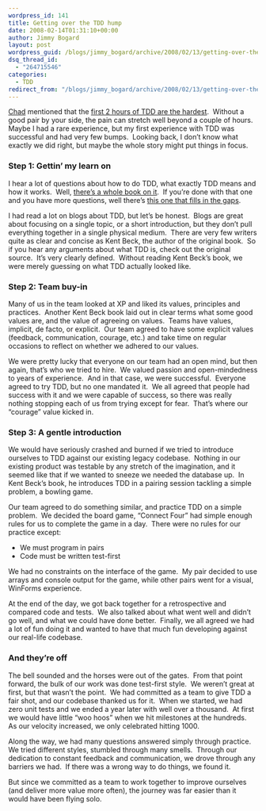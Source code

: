 ```yaml
---
wordpress_id: 141
title: Getting over the TDD hump
date: 2008-02-14T01:31:10+00:00
author: Jimmy Bogard
layout: post
wordpress_guid: /blogs/jimmy_bogard/archive/2008/02/13/getting-over-the-tdd-hump.aspx
dsq_thread_id:
  - "264715546"
categories:
  - TDD
redirect_from: "/blogs/jimmy_bogard/archive/2008/02/13/getting-over-the-tdd-hump.aspx/"
---
```

[Chad](https://lostechies.com/blogs/chad_myers/default.aspx) mentioned that the [first 2 hours of TDD are the hardest](https://lostechies.com/blogs/chad_myers/archive/2008/02/12/the-first-2-hours-of-tdd-are-the-most-painful.aspx).&nbsp; Without a good pair by your side, the pain can stretch well beyond a couple of hours.&nbsp; Maybe I had a rare experience, but my first experience with TDD was successful and had very few bumps.&nbsp; Looking back, I don&#8217;t know what exactly we did right, but maybe the whole story might put things in focus.

### Step 1: Gettin&#8217; my learn on

I hear a lot of questions about how to do TDD, what exactly TDD means and how it works.&nbsp; Well, [there&#8217;s a whole book on it](http://www.amazon.com/Test-Driven-Development-Addison-Wesley-Signature/dp/0321146530).&nbsp; If you&#8217;re done with that one and you have more questions, well there&#8217;s [this one that fills in the gaps](http://www.amazon.com/xUnit-Test-Patterns-Refactoring-Addison-Wesley/dp/0131495054).

I had read a lot on blogs about TDD, but let&#8217;s be honest.&nbsp; Blogs are great about focusing on a single topic, or a short introduction, but they don&#8217;t pull everything together in a single physical medium.&nbsp; There are very few writers quite as clear and concise as Kent Beck, the author of the original book.&nbsp; So if you hear any arguments about what TDD is, check out the original source.&nbsp; It&#8217;s very clearly defined.&nbsp; Without reading Kent Beck&#8217;s book, we were merely guessing on what TDD actually looked like.

### Step 2: Team buy-in

Many of us in the team looked at XP and liked its values, principles and practices.&nbsp; Another Kent Beck book laid out in clear terms what some good values are, and the value of agreeing on values.&nbsp; Teams have values, implicit, de facto, or explicit.&nbsp; Our team agreed to have some explicit values (feedback, communication, courage, etc.) and take time on regular occasions to reflect on whether we adhered to our values.

We were pretty lucky that everyone on our team had an open mind, but then again, that&#8217;s who we tried to hire.&nbsp; We valued passion and open-mindedness to years of experience.&nbsp; And in that case, we were successful.&nbsp; Everyone agreed to try TDD, but no one mandated it.&nbsp; We all agreed that people had success with it and we were capable of success, so there was really nothing stopping each of us from trying except for fear.&nbsp; That&#8217;s where our &#8220;courage&#8221; value kicked in.

### Step 3: A gentle introduction

We would have seriously crashed and burned if we tried to introduce ourselves to TDD against our existing legacy codebase.&nbsp; Nothing in our existing product was testable by any stretch of the imagination, and it seemed like that if we wanted to sneeze we needed the database up.&nbsp; In Kent Beck&#8217;s book, he introduces TDD in a pairing session tackling a simple problem, a bowling game.

Our team agreed to do something similar, and practice TDD on a simple problem.&nbsp; We decided the board game, &#8220;Connect Four&#8221; had simple enough rules for us to complete the game in a day.&nbsp; There were no rules for our practice except:

  * We must program in pairs
  * Code must be written test-first

We had no constraints on the interface of the game.&nbsp; My pair decided to use arrays and console output for the game, while other pairs went for a visual, WinForms experience.

At the end of the day, we got back together for a retrospective and compared code and tests.&nbsp; We also talked about what went well and didn&#8217;t go well, and what we could have done better.&nbsp; Finally, we all agreed we had a lot of fun doing it and wanted to have that much fun developing against our real-life codebase.

### And they&#8217;re off

The bell sounded and the horses were out of the gates.&nbsp; From that point forward, the bulk of our work was done test-first style.&nbsp; We weren&#8217;t great at first, but that wasn&#8217;t the point.&nbsp; We had committed as a team to give TDD a fair shot, and our codebase thanked us for it.&nbsp; When we started, we had zero unit tests and we ended a year later with well over a thousand.&nbsp; At first we would have little &#8220;woo hoos&#8221; when we hit milestones at the hundreds.&nbsp; As our velocity increased, we only celebrated hitting 1000.

Along the way, we had many questions answered simply through practice.&nbsp; We tried different styles, stumbled through many smells.&nbsp; Through our dedication to constant feedback and communication, we drove through any barriers we had.&nbsp; If there was a wrong way to do things, we found it.

But since we committed as a team to work together to improve ourselves (and deliver more value more often), the journey was far easier than it would have been flying solo.
